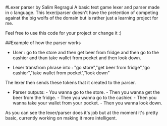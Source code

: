 #Lexer parser by Salim Regragui
A basic text game lexer and parser made in c language. This lexer/parser doesn't have the pretention of competing against the big wolfs of the domain
but is rather just a learning project for me.

Feel free to use this code for your project or change it :)

##Example of how the parser works

- User : go to the store and then get beer from fridge and then go to the cashier and than take wallet from pocket and then look down.

- Lexer transfrom phrase into : "go store","get beer from fridge","go cashier","take wallet from pocket","look down"

The lexer then sends these tokens that it created to the parser.

- Parser outputs: - You wanna go to the store.
                  - Then you wanna get the beer from the fridge.
                  - Then you wanna go to the cashier.
				  - Then you wanna take your wallet from your pocket.
				  - Then you wanna look down.
				  
As you can see the lexer/parser does it's job but at the moment it's pretty basic, currently working on making it more intelligent.